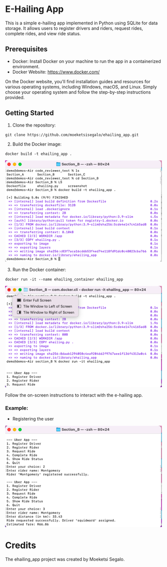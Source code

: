 # E-Hailing App

This is a simple e-hailing app implemented in Python using SQLite for data storage. It allows users to register drivers and riders, request rides, complete rides, and view ride status.

## Prerequisites

- Docker: Install Docker on your machine to run the app in a containerized environment.
- Docker Website: https://www.docker.com/

On the Docker website, you'll find installation guides and resources for various operating systems, including Windows, macOS, and Linux. Simply choose your operating system and follow the step-by-step instructions provided.



## Getting Started

1. Clone the repository:
```
git clone https://github.com/moeketsisegalo/ehailing_app.git
```


2. Build the Docker image:
```
docker build -t ehailing_app .
```
![Build App](screenshot/build_app.png)


3. Run the Docker container:
```
docker run -it --name ehailing_container ehailing_app
```
![Run App](screenshot/run_app.png)



Follow the on-screen instructions to interact with the e-hailing app.

### Example:

* Registering the user

![Register Users](screenshot/rider_registration.png)

# Credits 
The ehailing_app project was created by Moeketsi Segalo.
